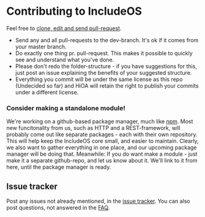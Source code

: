 # Contributing to IncludeOS

Feel free to [clone, edit and send pull-request](https://help.github.com/articles/using-pull-requests). 

* Send any and all pull-requests to the dev-branch. It's ok if it comes from your master branch.
* Do exactly one thing pr. pull-request. This makes it possible to quickly see and understand what you've done. 
* Please don't redo the folder-structure - if you have suggestions for this, just post an issue explaining the benefits of your suggested structure.
* Everything you commit will be under the same license as this repo (Undecided so far) and HiOA will retain the right to publish your commits under a different license.

### Consider making a standalone module!
We're working on a github-based package manager, much like [npm](https://www.npmjs.com/). Most new funcitonality from us, such as HTTP and a REST-framework, will probably come out like separate packages - each with their own repository. This will help keep the IncludeOS core small, and easier to maintain. Clearly, we also want to gather everything in one place, and our upcoming package manager will be doing that. Meanwhile: If you do want make a module - just make it a separate github-repo, and let us know about it. We'll link to it from here, until the package manager is ready.

## Issue tracker
Post any issues not already mentioned, in the [issue tracker](https://github.com/hioa-cs/IncludeOS/issues). You can also post questions, not answered in the [FAQ](https://github.com/hioa-cs/IncludeOS/wiki/FAQ).

